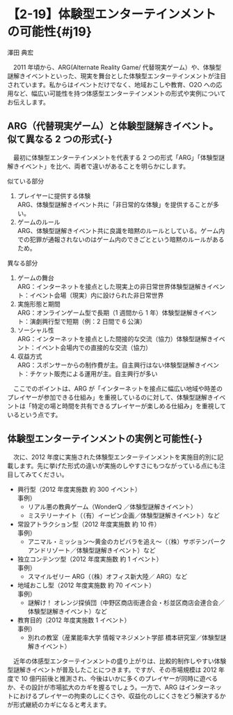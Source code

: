 # 【2-19】体験型エンターテインメントの可能性{#j19}

<div class="author">澤田 典宏</div>

　2011 年頃から、ARG(Alternate Reality Game/ 代替現実ゲーム）や、体験型謎解きイベントといった、現実を舞台とした体験型エンターテインメントが注目されています。私からはイベントだけでなく、地域おこしや教育、O2O への応用など、幅広い可能性を持つ体感型エンターテインメントの形式や実例についてお伝えします。

## ARG（代替現実ゲーム）と体験型謎解きイベント。似て異なる 2 つの形式{-}

　最初に体験型エンターテインメントを代表する 2 つの形式「ARG」「体験型謎解きイベント」を比べ、両者で違いがあることを明らかにします。

似ている部分

1. プレイヤーに提供する体験  
ARG、体験型謎解きイベント共に「非日常的な体験」を提供することが多い。
2. ゲームのルール  
ARG、体験型謎解きイベント共に良識を暗黙のルールとしている。ゲーム内での犯罪が通報されないのはゲーム内のできごとという暗黙のルールがあるため。

異なる部分

1. ゲームの舞台  
ARG：インターネットを接点とした現実上の非日常世界体験型謎解きイベント：イベント会場（現実）内に設けられた非日常世界
2. 実施形態と期間  
ARG：オンラインゲーム型で長期（1 週間から 1 年）体験型謎解きイベント：演劇興行型で短期（例：2 日間で 6 公演）
3. ソーシャル性  
ARG：インターネットを接点とした間接的な交流（協力）体験型謎解きイベント：イベント会場内での直接的な交流（協力）
4. 収益方式  
ARG：スポンサーからの制作費が主。自主興行はない体験型謎解きイベント：チケット販売による運用が主。自主興行が多い

　ここでのポイントは、ARG が「インターネットを接点に幅広い地域や時差のプレイヤーが参加できる仕組み」を重視しているのに対して、体験型謎解きイベントは「特定の場と時間を共有できるプレイヤーが楽しめる仕組み」を重視しているという点です。

## 体験型エンターテインメントの実例と可能性{-}

　次に、2012 年度に実施された体験型エンターテインメントを実施目的別に記載します。先に挙げた形式の違いが実施のしやすさにもつながっている点にも注目してみてください。

* 興行型（2012 年度実施数 約 300 イベント）  
事例）
  * リアル悪の教典ゲーム（WonderQ ／体験型謎解きイベント）  
  * ミステリーナイト（（有）イーピン企画／体験型謎解きイベント）など
* 常設アトラクション型（2012 年度実施数 約 10 件）  
事例）
  * アニマル・ミッション～黄金のカピバラを追え～（（株）サボテンパークアンドリゾート／体験型謎解きイベント）など
* 独立コンテンツ型（2012 年度実施数 約 1 イベント）  
事例）
  * スマイルゼリー ARG（（株）オフィス新大陸／ ARG）など
* 地域おこし型（2012 年度実施数 約 70 イベント）  
事例）
  * 謎解け！ オレンジ探偵団（中野区商店街連合会・杉並区商店会連合会／体験型謎解きイベント）など
* 教育目的（2012 年度実施数 1 イベント）  
事例）
  * 別れの教室（産業能率大学 情報マネジメント学部 橋本研究室／体験型謎解きイベント）

　近年の体感型エンターテインメントの盛り上がりは、比較的制作しやすい体験型謎解きイベントが普及したことにつきます。ですが、その市場規模は 2012 年度で 10 億円前後と推測され、今後はいかに多くのプレイヤーが同時に遊べるか、その設計が市場拡大のカギを握るでしょう。一方で、ARG はインターネットにおけるプレイヤーの拘束のしにくさや、収益化のしにくさをどう解決するかが形式継続のカギになると考えます。
